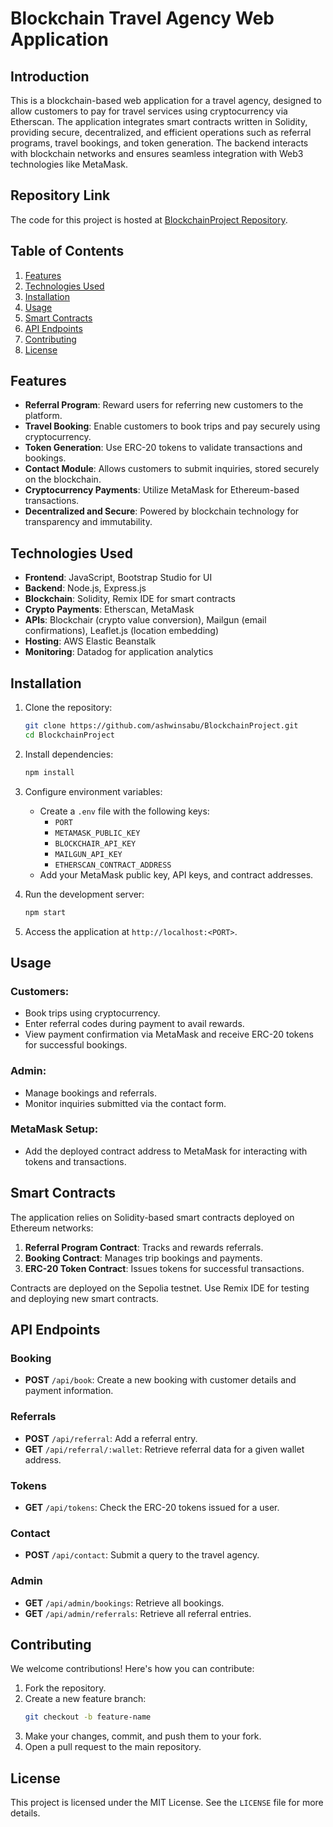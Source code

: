 
# Blockchain Travel Agency Web Application

## Introduction

This is a blockchain-based web application for a travel agency, designed to allow customers to pay for travel services using cryptocurrency via Etherscan. The application integrates smart contracts written in Solidity, providing secure, decentralized, and efficient operations such as referral programs, travel bookings, and token generation. The backend interacts with blockchain networks and ensures seamless integration with Web3 technologies like MetaMask.

## Repository Link

The code for this project is hosted at [BlockchainProject Repository](https://github.com/ashwinsabu/BlockchainProject).

## Table of Contents

1. [Features](#features)
2. [Technologies Used](#technologies-used)
3. [Installation](#installation)
4. [Usage](#usage)
5. [Smart Contracts](#smart-contracts)
6. [API Endpoints](#api-endpoints)
7. [Contributing](#contributing)
8. [License](#license)

## Features

- **Referral Program**: Reward users for referring new customers to the platform.
- **Travel Booking**: Enable customers to book trips and pay securely using cryptocurrency.
- **Token Generation**: Use ERC-20 tokens to validate transactions and bookings.
- **Contact Module**: Allows customers to submit inquiries, stored securely on the blockchain.
- **Cryptocurrency Payments**: Utilize MetaMask for Ethereum-based transactions.
- **Decentralized and Secure**: Powered by blockchain technology for transparency and immutability.

## Technologies Used

- **Frontend**: JavaScript, Bootstrap Studio for UI
- **Backend**: Node.js, Express.js
- **Blockchain**: Solidity, Remix IDE for smart contracts
- **Crypto Payments**: Etherscan, MetaMask
- **APIs**: Blockchair (crypto value conversion), Mailgun (email confirmations), Leaflet.js (location embedding)
- **Hosting**: AWS Elastic Beanstalk
- **Monitoring**: Datadog for application analytics

## Installation

1. Clone the repository:
   ```bash
   git clone https://github.com/ashwinsabu/BlockchainProject.git
   cd BlockchainProject
   ```

2. Install dependencies:
   ```bash
   npm install
   ```

3. Configure environment variables:
   - Create a `.env` file with the following keys:
     - `PORT`
     - `METAMASK_PUBLIC_KEY`
     - `BLOCKCHAIR_API_KEY`
     - `MAILGUN_API_KEY`
     - `ETHERSCAN_CONTRACT_ADDRESS`
   - Add your MetaMask public key, API keys, and contract addresses.

4. Run the development server:
   ```bash
   npm start
   ```

5. Access the application at `http://localhost:<PORT>`.

## Usage

### Customers:
- Book trips using cryptocurrency.
- Enter referral codes during payment to avail rewards.
- View payment confirmation via MetaMask and receive ERC-20 tokens for successful bookings.

### Admin:
- Manage bookings and referrals.
- Monitor inquiries submitted via the contact form.

### MetaMask Setup:
- Add the deployed contract address to MetaMask for interacting with tokens and transactions.

## Smart Contracts

The application relies on Solidity-based smart contracts deployed on Ethereum networks:
1. **Referral Program Contract**: Tracks and rewards referrals.
2. **Booking Contract**: Manages trip bookings and payments.
3. **ERC-20 Token Contract**: Issues tokens for successful transactions.

Contracts are deployed on the Sepolia testnet. Use Remix IDE for testing and deploying new smart contracts.

## API Endpoints

### Booking
- **POST** `/api/book`: Create a new booking with customer details and payment information.

### Referrals
- **POST** `/api/referral`: Add a referral entry.
- **GET** `/api/referral/:wallet`: Retrieve referral data for a given wallet address.

### Tokens
- **GET** `/api/tokens`: Check the ERC-20 tokens issued for a user.

### Contact
- **POST** `/api/contact`: Submit a query to the travel agency.

### Admin
- **GET** `/api/admin/bookings`: Retrieve all bookings.
- **GET** `/api/admin/referrals`: Retrieve all referral entries.

## Contributing

We welcome contributions! Here's how you can contribute:
1. Fork the repository.
2. Create a new feature branch:
   ```bash
   git checkout -b feature-name
   ```
3. Make your changes, commit, and push them to your fork.
4. Open a pull request to the main repository.

## License

This project is licensed under the MIT License. See the `LICENSE` file for more details.

